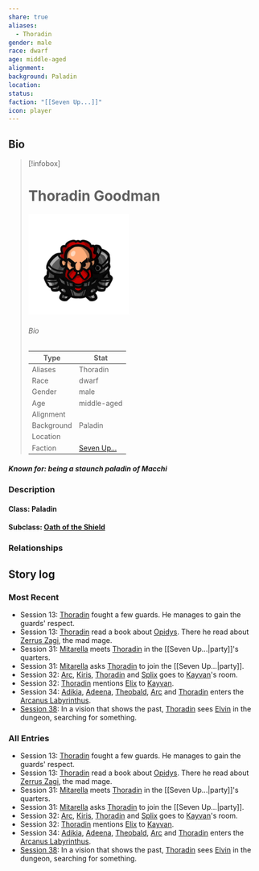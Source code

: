 ```yaml
---
share: true
aliases:
  - Thoradin
gender: male
race: dwarf
age: middle-aged
alignment: 
background: Paladin
location: 
status: 
faction: "[[Seven Up...]]"
icon: player
---
```

## Bio
> [!infobox]
> # Thoradin Goodman
> ![cover hsmall](../zzz_attachments/Thoradin.png)
> ###### Bio
> | Type | Stat |
> | ---- | ---- |
> | Aliases | Thoradin|
> | Race| dwarf |
> | Gender| male|
> | Age | middle-aged|
> | Alignment|| 
> | Background| Paladin|
> | Location|  |
> | Faction| [Seven Up...](../Factions/Seven%20Up....md)| 
##### Known for: being a staunch paladin of Macchi
### Description
#### Class: Paladin
#### Subclass: [Oath of the Shield](https://www.dandwiki.com/wiki/Oath_of_the_Shield_(5e_Subclass))
### Relationships
## Story log
### Most Recent
- Session 13: [Thoradin](Thoradin%20Goodman.md) fought a few guards. He manages to gain the guards' respect.
- Session 13: [Thoradin](Thoradin%20Goodman.md) read a book about [Opidys](Opidys.md). There he read about [Zerrus Zagi](Zerrus%20Zagi.md), the mad mage.
- Session 31: [Mitarella](Mitarella%20Randall.md) meets [Thoradin](Thoradin%20Goodman.md) in the [[Seven Up...|party]]'s quarters.
- Session 31: [Mitarella](Mitarella%20Randall.md) asks [Thoradin](Thoradin%20Goodman.md) to join the [[Seven Up...|party]].
- Session 32: [Arc](Arc.md), [Kiris](Kiris%20Acquermann.md), [Thoradin](Thoradin%20Goodman.md) and [Splix](Spraugh%20'Splix'%20Calix.md) goes to [Kayvan](Kayvan%20Acquermann.md)'s room.
- Session 32: [Thoradin](Thoradin%20Goodman.md) mentions [Elix](Elix%20Claymore.md) to [Kayvan](Kayvan%20Acquermann.md).
- Session 34: [Adikia](Adikia%20Unalome.md), [Adeena](Adeena%20Oberon.md), [Theobald](Theobald%20Clayhollow.md), [Arc](Arc.md) and [Thoradin](Thoradin%20Goodman.md) enters the [Arcanus Labyrinthus](Arcanus%20Labyrinthus.md).
- [Session 38](../Session%20Log/Session%2038.md): In a vision that shows the past, [Thoradin](Thoradin%20Goodman.md) sees [Elvin](Elvin%20Claymore.md) in the dungeon, searching for something.

### All Entries
- Session 13: [Thoradin](Thoradin%20Goodman.md) fought a few guards. He manages to gain the guards' respect.
- Session 13: [Thoradin](Thoradin%20Goodman.md) read a book about [Opidys](Opidys.md). There he read about [Zerrus Zagi](Zerrus%20Zagi.md), the mad mage.
- Session 31: [Mitarella](Mitarella%20Randall.md) meets [Thoradin](Thoradin%20Goodman.md) in the [[Seven Up...|party]]'s quarters.
- Session 31: [Mitarella](Mitarella%20Randall.md) asks [Thoradin](Thoradin%20Goodman.md) to join the [[Seven Up...|party]].
- Session 32: [Arc](Arc.md), [Kiris](Kiris%20Acquermann.md), [Thoradin](Thoradin%20Goodman.md) and [Splix](Spraugh%20'Splix'%20Calix.md) goes to [Kayvan](Kayvan%20Acquermann.md)'s room.
- Session 32: [Thoradin](Thoradin%20Goodman.md) mentions [Elix](Elix%20Claymore.md) to [Kayvan](Kayvan%20Acquermann.md).
- Session 34: [Adikia](Adikia%20Unalome.md), [Adeena](Adeena%20Oberon.md), [Theobald](Theobald%20Clayhollow.md), [Arc](Arc.md) and [Thoradin](Thoradin%20Goodman.md) enters the [Arcanus Labyrinthus](Arcanus%20Labyrinthus.md).
- [Session 38](../Session%20Log/Session%2038.md): In a vision that shows the past, [Thoradin](Thoradin%20Goodman.md) sees [Elvin](Elvin%20Claymore.md) in the dungeon, searching for something.
